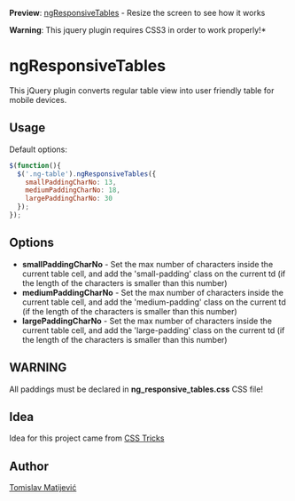 **Preview**: [ngResponsiveTables](http://netgen.github.io/jquery.ngResponsiveTables) - Resize the screen to see how it works

**Warning**: This jquery plugin requires CSS3 in order to work properly!*

ngResponsiveTables
==========================

This jQuery plugin converts regular table view into user friendly table for mobile devices.

## Usage ##

Default options:

```javascript
$(function(){
  $('.ng-table').ngResponsiveTables({
    smallPaddingCharNo: 13,
    mediumPaddingCharNo: 18,
    largePaddingCharNo: 30
  });
});
```

## Options ##

* __smallPaddingCharNo__ - Set the max number of characters inside the current table cell, and add the 'small-padding' class  on the current td (if the length of the characters is smaller than this number)
* __mediumPaddingCharNo__ - Set the max number of characters inside the current table cell, and add the 'medium-padding'  class on the current td (if the length of the characters is smaller than this number)
* __largePaddingCharNo__ - Set the max number of characters inside the current table cell, and add the 'large-padding' class  on the current td (if the length of the characters is smaller than this number)

## WARNING ##
All paddings must be declared in __ng_responsive_tables.css__ CSS file!

## Idea ##
Idea for this project came from [CSS Tricks](http://css-tricks.com/examples/ResponsiveTables/responsive.php)

## Author ##
[Tomislav Matijević](https://github.com/tmatijev)

